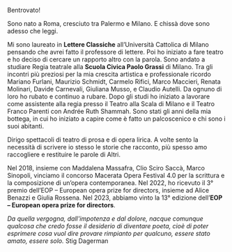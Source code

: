 Bentrovato!

Sono nato a Roma, cresciuto tra Palermo e Milano. E chissà dove sono adesso che leggi.

Mi sono laureato in **Lettere Classiche** all’Università Cattolica di Milano pensando che avrei fatto il professore di lettere. Poi ho iniziato a fare teatro e ho deciso di cercare un rapporto altro con la parola. Sono andato a studiare Regia teatrale alla **Scuola Civica Paolo Grassi** di Milano. Tra gli incontri più preziosi per la mia crescita artistica e professionale ricordo Mariano Furlani, Maurizio Schmidt, Carmelo Rifici, Marco Maccieri, Renata Molinari, Davide Carnevali, Giuliana Musso, e Claudio Autelli. Da ognuno di loro ho rubato e continuo a rubare. Dopo gli studi ho iniziato a lavorare come assistente alla regia presso il Teatro alla Scala di Milano e il Teatro Franco Parenti con Andrée Ruth Shammah. Sono stati gli anni della mia bottega, in cui ho iniziato a capire come è fatto un palcoscenico e chi sono i suoi abitanti.

Dirigo spettacoli di teatro di prosa e di opera lirica. 
A volte sento la necessità di scrivere io stesso le storie che racconto, più spesso amo raccogliere e restituire le parole di Altri.

Nel 2018, insieme con Maddalena Massafra, Clio Sciro Saccà, Marco Sinopoli, vinciamo il concorso Macerata Opera Festival 4.0 per la scrittura e la composizione di un’opera contemporanea. Nel 2022, ho ricevuto il 3° premio dell’EOP – European opera prize for directors, insieme ad Alice Benazzi e Giulia Rossena. Nel 2023, abbiamo vinto la 13° edizione dell’**EOP – European opera prize for directors**.


*Da quella vergogna, dall'impotenza e dal dolore, nacque comunque qualcosa che credo fosse il desiderio di diventare poeta, cioè di poter esprimere cosa vuol dire provare rimpianto per qualcuno, essere stato amato, essere solo.*
Stig Dagerman

